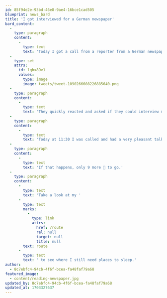 ```yaml
---
id: 85f94e2e-93bd-46e8-9ae4-16bce1cad505
blueprint: news_bard
title: 'I got interviewed for a German newspaper'
bard_content:
  -
    type: paragraph
    content:
      -
        type: text
        text: 'Today I got a call from a reporter from a German newspaper. I had tweeted them because I am still looking for some places to sleep. One is near Petershagen, close to Minden.'
  -
    type: set
    attrs:
      id: lqhx89v1
      values:
        type: image
        image: tweets/tweet-1090266608226885640.png
  -
    type: paragraph
    content:
      -
        type: text
        text: 'They quickly reacted and asked if they could interview me to write an article about this and help me find a place to sleep in or around Petershagen. Of course they can!'
  -
    type: paragraph
    content:
      -
        type: text
        text: 'Today at 11:30 I was called and had a very pleasant talk for about an hour, in German, with the reporter. I got complements about my German skills, and explained everything about WordCamps, DonateWC, Walk to WordCamp Europe and my reasons to do this. It was very nice to hear that the reporter was confident a was going to get a place to sleep in this area.'
  -
    type: paragraph
    content:
      -
        type: text
        text: 'If that happens, only 9 more 🛌 to go.'
  -
    type: paragraph
    content:
      -
        type: text
        text: 'Take a look at my '
      -
        type: text
        marks:
          -
            type: link
            attrs:
              href: /route
              rel: null
              target: null
              title: null
        text: route
      -
        type: text
        text: ' to see where I still need places to sleep.'
author:
  - 8c7ebfc4-94cb-4f6f-bcea-fa48faf79a68
featured_image:
  - content/reading-newspaper.jpg
updated_by: 8c7ebfc4-94cb-4f6f-bcea-fa48faf79a68
updated_at: 1703327637
---
```

